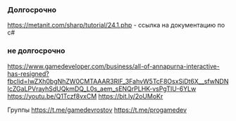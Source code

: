 ### Долгосрочно
https://metanit.com/sharp/tutorial/24.1.php - ссылка на документацию по c#

### не долгосрочно
https://www.gamedeveloper.com/business/all-of-annapurna-interactive-has-resigned?fbclid=IwZXh0bgNhZW0CMTAAAR3RlF_3FahvW5TcF8OsxSjDt6X__sfwNDNIcZGaLPVrayhSdUQkmDQ_L0s_aem_sENQrPLHK-vsPgTIU-6YLw
https://youtu.be/Q1Tczf8vxCM
https://bit.ly/2oUMoKr

Группы
https://t.me/gamedevrostov
https://t.me/progamedev